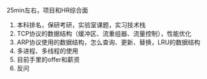25min左右，项目和HR综合面

1. 本科排名，保研考研，实验室课题，实习技术栈
2. TCP协议的数据结构（缓冲区、流重组器、流量控制），性能优化
3. ARP协议使用的数据结构，怎么查询、更新、替换，LRU的数据结构
4. 多进程、多线程的使用
5. 目前手里的offer和薪资
6. 反问
